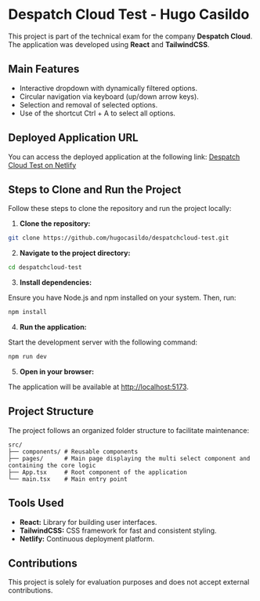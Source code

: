 # Despatch Cloud Test - Hugo Casildo

This project is part of the technical exam for the company **Despatch Cloud**. The application was developed using **React** and **TailwindCSS**.

## Main Features

- Interactive dropdown with dynamically filtered options.
- Circular navigation via keyboard (up/down arrow keys).
- Selection and removal of selected options.
- Use of the shortcut Ctrl + A to select all options.

## Deployed Application URL

You can access the deployed application at the following link:
[Despatch Cloud Test on Netlify](https://app.netlify.com/sites/despatchcloud-test/configuration/general)

## Steps to Clone and Run the Project

Follow these steps to clone the repository and run the project locally:

1.  **Clone the repository:**

```bash
git clone https://github.com/hugocasildo/despatchcloud-test.git
```

2.  **Navigate to the project directory:**

```bash
cd despatchcloud-test
```

3.  **Install dependencies:**

Ensure you have Node.js and npm installed on your system. Then, run:

```bash
npm install
```

4.  **Run the application:**

Start the development server with the following command:

```bash
npm run dev
```

5.  **Open in your browser:**

The application will be available at [http://localhost:5173](http://localhost:5173).

## Project Structure

The project follows an organized folder structure to facilitate maintenance:

```
src/
├── components/ # Reusable components
├── pages/      # Main page displaying the multi select component and containing the core logic
├── App.tsx     # Root component of the application
└── main.tsx    # Main entry point
```

## Tools Used

-  **React:** Library for building user interfaces.
-  **TailwindCSS:** CSS framework for fast and consistent styling.
-  **Netlify:** Continuous deployment platform.

## Contributions

This project is solely for evaluation purposes and does not accept external contributions.
